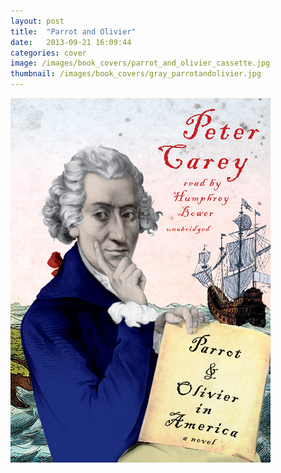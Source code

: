 ```yaml
---
layout: post
title:  "Parrot and Olivier"
date:   2013-09-21 16:09:44
categories: cover
image: /images/book_covers/parrot_and_olivier_cassette.jpg 
thumbnail: /images/book_covers/gray_parrotandolivier.jpg
---
```

![Parrot and Olivier][image]

[image]: /images/book_covers/parrot_and_olivier_cassette.jpg "Parrot and Olivier"
